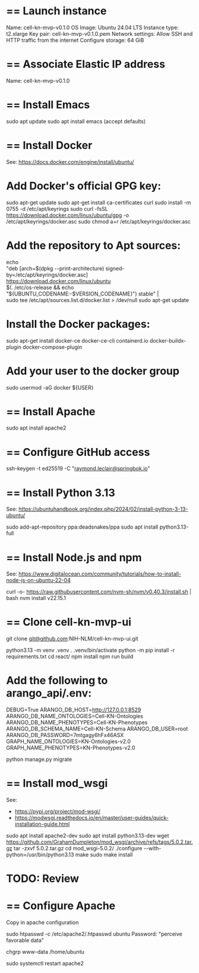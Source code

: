 # == Launch instance

Name: cell-kn-mvp-v0.1.0
OS Image: Ubuntu 24.04 LTS
Instance type: t2.xlarge
Key pair: cell-kn-mvp-v0.1.0.pem
Network settings: Allow SSH and HTTP traffic from the internet
Configure storage: 64 GiB

# == Associate Elastic IP address

Name: cell-kn-mvp-v0.1.0

# == Install Emacs

sudo apt update
sudo apt install emacs (accept defaults)

# == Install Docker

See: https://docs.docker.com/engine/install/ubuntu/

# Add Docker's official GPG key:
sudo apt-get update
sudo apt-get install ca-certificates curl
sudo install -m 0755 -d /etc/apt/keyrings
sudo curl -fsSL https://download.docker.com/linux/ubuntu/gpg -o /etc/apt/keyrings/docker.asc
sudo chmod a+r /etc/apt/keyrings/docker.asc

# Add the repository to Apt sources:
echo \
  "deb [arch=$(dpkg --print-architecture) signed-by=/etc/apt/keyrings/docker.asc] https://download.docker.com/linux/ubuntu \
  $(. /etc/os-release && echo "${UBUNTU_CODENAME:-$VERSION_CODENAME}") stable" | \
  sudo tee /etc/apt/sources.list.d/docker.list > /dev/null
sudo apt-get update

# Install the Docker packages:
sudo apt-get install docker-ce docker-ce-cli containerd.io docker-buildx-plugin docker-compose-plugin

# Add your user to the docker group
sudo usermod -aG docker ${USER}

# == Install Apache

sudo apt install apache2

# == Configure GitHub access

ssh-keygen -t ed25519 -C "raymond.leclair@springbok.io"

# == Install Python 3.13

See: https://ubuntuhandbook.org/index.php/2024/02/install-python-3-13-ubuntu/

sudo add-apt-repository ppa:deadsnakes/ppa
sudo apt install python3.13-full

# == Install Node.js and npm

See: https://www.digitalocean.com/community/tutorials/how-to-install-node-js-on-ubuntu-22-04

curl -o- https://raw.githubusercontent.com/nvm-sh/nvm/v0.40.3/install.sh | bash
nvm install v22.15.1

# == Clone cell-kn-mvp-ui

git clone git@github.com:NIH-NLM/cell-kn-mvp-ui.git

python3.13 -m venv .venv
. .venv/bin/activate
python -m pip install -r requirements.txt 
cd react/
npm install
npm run build

# Add the following to arango_api/.env:

DEBUG=True
ARANGO_DB_HOST=http://127.0.0.1:8529
ARANGO_DB_NAME_ONTOLOGIES=Cell-KN-Ontologies
ARANGO_DB_NAME_PHENOTYPES=Cell-KN-Phenotypes
ARANGO_DB_SCHEMA_NAME=Cell-KN-Schema
ARANGO_DB_USER=root
ARANGO_DB_PASSWORD=7mtgagy6hFx46ASX
GRAPH_NAME_ONTOLOGIES=KN-Ontologies-v2.0
GRAPH_NAME_PHENOTYPES=KN-Phenotypes-v2.0

python manage.py migrate

# == Install mod_wsgi

See:
- https://pypi.org/project/mod-wsgi/
- https://modwsgi.readthedocs.io/en/master/user-guides/quick-installation-guide.html

sudo apt install apache2-dev
sudo apt install python3.13-dev
wget https://github.com/GrahamDumpleton/mod_wsgi/archive/refs/tags/5.0.2.tar.gz
tar -zxvf 5.0.2.tar.gz
cd mod_wsgi-5.0.2/
./configure --with-python=/usr/bin/python3.13
make
sudo make install

# TODO: Review
# == Configure Apache

Copy in apache configuration

sudo htpasswd -c /etc/apache2/.htpasswd ubuntu
Password: "perceive favorable data"

chgrp www-data /home/ubuntu

sudo systemctl restart apache2
